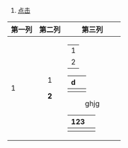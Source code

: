 1. <a id ="01-1"> [点击](#01-2)

<div>
<table align  =center>
<thead>
<th> 第一列 </th>
<th> 第二列 </th>
<th width="50%"> 第三列 </th>
</thead>
<tr align=center> 
<td align =left> 1 </td>
<td> <p>  1</p> <p><font color = o > <b>2</b> </p> </td>
<td> <table width =100%> <tr><td width=100%>1</td></tr><td>2</td></tr>
</table>
</div>

|d|  |
|--|--|
|  |  | 

<body> ghjg </body>



| 123<a id ="01-2"> |  |
|--|--|
|  |  |


<!--stackedit_data:
eyJoaXN0b3J5IjpbLTExODAwNzc1MjUsMjg3MTMzMjc5LDY0MD
QwNzE1Myw5MjgxNjgxODUsLTE1MTg4Njc0ODQsNDQ2MjE3NTEz
LDE4NjEzMzk1OTYsMTYxNjE5OTczNCwxODYxMzM5NTk2LC0xOT
UxNjA1Njc1LDMwMjQ1NzY1LDExMTg2ODEwNTQsMTIyOTA2OTE2
MiwxMDA3NjY4MjgxXX0=
-->